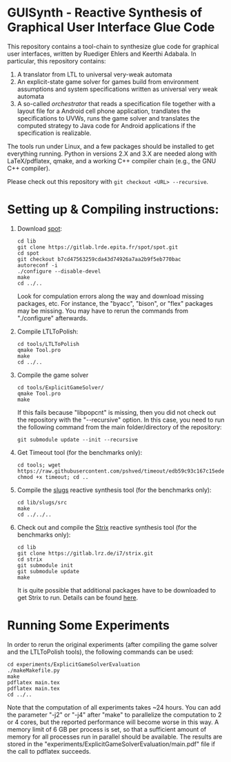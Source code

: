 GUISynth - Reactive Synthesis of Graphical User Interface Glue Code
===================================================================
This repository contains a tool-chain to synthesize glue code for graphical user interfaces, written by Ruediger Ehlers and Keerthi Adabala. In particular, this repository contains:

1. A translator from LTL to universal very-weak automata
2. An explicit-state game solver for games build from environment assumptions and system specifications written as universal very weak automata
3. A so-called _orchestrator_ that reads a specification file together with a layout file for a Android cell phone application, trandlates the specifications to UVWs, runs the game solver and translates the computed strategy to Java code for Android applications if the specification is realizable.

The tools run under Linux, and a few packages should be installed to get everything running. Python in versions 2.X and 3.X are needed along with LaTeX/pdflatex, qmake, and a working C++ compiler chain (e.g., the GNU C++ compiler).

Please check out this repository with `git checkout <URL> --recursive`.


Setting up & Compiling instructions:
====================================

1. Download [spot](https://spot.lrde.epita.fr/):
   ```
   cd lib
   git clone https://gitlab.lrde.epita.fr/spot/spot.git
   cd spot
   git checkout b7cd47563259cda43d74926a7aa2b9f5eb770bac
   autoreconf -i
   ./configure --disable-devel
   make
   cd ../..
   ```
    
   Look for compulation errors along the way and download missing packages, etc.
   For instance, the "byacc", "bison", or "flex" packages may be missing. You may have to rerun the commands from "./configure" afterwards.
    
2. Compile LTLToPolish:
   ```
   cd tools/LTLToPolish
   qmake Tool.pro
   make
   cd ../..
   ```
    
3. Compile the game solver
   ```
   cd tools/ExplicitGameSolver/
   qmake Tool.pro
   make
   ```
    
   If this fails because "libpopcnt" is missing, then you did not check out the repository with the "--recursive" option. In this case, you need to run the following command from the main folder/directory of the repository:

   ```
   git submodule update --init --recursive
   ```
    
4. Get Timeout tool (for the benchmarks only):

   ```
   cd tools; wget https://raw.githubusercontent.com/pshved/timeout/edb59c93c167c15ede5ccc2795e1abee25ebf9b4/timeout; chmod +x timeout; cd ..
   ```
   
5. Compile the [slugs](https://github.com/verifiablerobotics/slugs) reactive synthesis tool (for the benchmarks only):
   ```
   cd lib/slugs/src
   make
   cd ../../..
   ```
   
6. Check out and compile the [Strix](https://strix.model.in.tum.de/) reactive synthesis tool (for the benchmarks only):
   ```
   cd lib
   git clone https://gitlab.lrz.de/i7/strix.git
   cd strix
   git submodule init
   git submodule update
   make
   ```

   It is quite possible that additional packages have to be downloaded to get Strix to run. Details can be found [here](https://gitlab.lrz.de/i7/strix//blob/master/doc/BUILDING.md).

Running Some Experiments
====================================
In order to rerun the original experiments (after compiling the game solver and the LTLToPolish tools), the following commands can be used:

```
cd experiments/ExplicitGameSolverEvaluation
./makeMakefile.py
make
pdflatex main.tex
pdflatex main.tex
cd ../..
```

Note that the computation of all experiments takes ~24 hours. You can add the parameter "-j2" or "-j4" after "make" to parallelize the computation to 2 or 4 cores, but the reported performance will become worse in this way. A memory limit of 6 GB per process is set, so that a sufficient amount of memory for all processes run in parallel should be available. The results are stored in the "experiments/ExplicitGameSolverEvaluation/main.pdf" file if the call to pdflatex succeeds.
